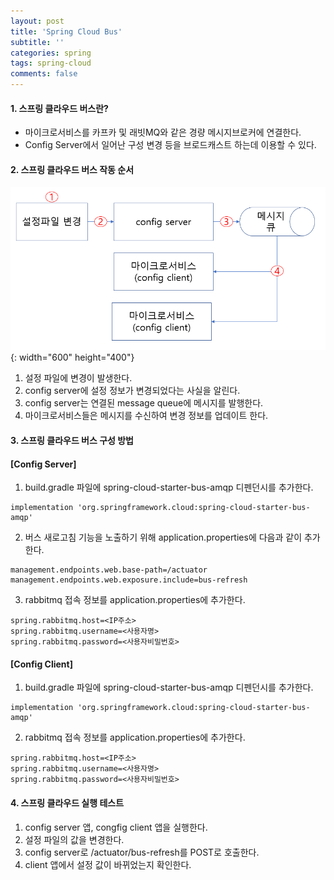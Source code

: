 ```yaml
---
layout: post
title: 'Spring Cloud Bus'
subtitle: ''
categories: spring
tags: spring-cloud
comments: false
---
```


#### 1. 스프링 클라우드 버스란? ####
- 마이크로서비스를 카프카 및 래빗MQ와 같은 경량 메시지브로커에 연결한다.
- Config Server에서 일어난 구성 변경 등을 브로드캐스트 하는데 이용할 수 있다.

#### 2. 스프링 클라우드 버스 작동 순서 ####
![스프링 클라우드 서비스 작동](/assets/img/cloud-bus-001.PNG){: width="600" height="400"}
<br/>
1. 설정 파일에 변경이 발생한다.
2. config server에 설정 정보가 변경되었다는 사실을 알린다.
3. config server는 연결된 message queue에 메시지를 발행한다.
4. 마이크로서비스들은 메시지를 수신하여 변경 정보를 업데이트 한다.

#### 3. 스프링 클라우드 버스 구성 방법 ####
#### [Config Server] ####
1. build.gradle 파일에 spring-cloud-starter-bus-amqp 디펜던시를 추가한다.
```
implementation 'org.springframework.cloud:spring-cloud-starter-bus-amqp'
```
2. 버스 새로고침 기능을 노출하기 위해 application.properties에 다음과 같이 추가한다.
```
management.endpoints.web.base-path=/actuator
management.endpoints.web.exposure.include=bus-refresh
```
3. rabbitmq 접속 정보를 application.properties에 추가한다.
```
spring.rabbitmq.host=<IP주소>
spring.rabbitmq.username=<사용자명>
spring.rabbitmq.password=<사용자비밀번호>
```

#### [Config Client] ####
1. build.gradle 파일에 spring-cloud-starter-bus-amqp 디펜던시를 추가한다.
```
implementation 'org.springframework.cloud:spring-cloud-starter-bus-amqp'
```
2. rabbitmq 접속 정보를 application.properties에 추가한다.
```
spring.rabbitmq.host=<IP주소>
spring.rabbitmq.username=<사용자명>
spring.rabbitmq.password=<사용자비밀번호>
```

#### 4. 스프링 클라우드 실행 테스트 ####
1. config server 앱, congfig client 앱을 실행한다.
2. 설정 파일의 값을 변경한다.
3. config server로 /actuator/bus-refresh를 POST로 호출한다.
4. client 앱에서 설정 값이 바뀌었는지 확인한다. 